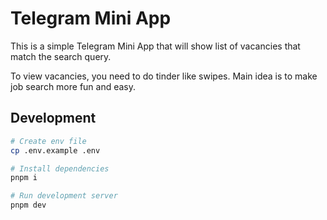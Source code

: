 # Telegram Mini App 

This is a simple Telegram Mini App that will show list of vacancies that match the search query. 

To view vacancies, you need to do tinder like swipes. Main idea is to make job search more fun and easy.

## Development

```bash
# Create env file
cp .env.example .env

# Install dependencies
pnpm i

# Run development server
pnpm dev
```
